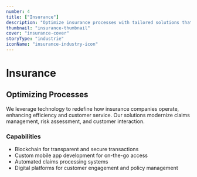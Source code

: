 ```yaml
---
number: 4
title: ["Insurance"]
description: "Optimize insurance processes with tailored solutions that improve customer service, streamline claims processing, and enhance data management."
thumbnail: "insurance-thumbnail"
cover: "insurance-cover"
storyType: "industrie"
iconName: "insurance-industry-icon"
---
```


# Insurance

## Optimizing Processes

We leverage technology to redefine how insurance companies operate, enhancing efficiency and customer service. Our solutions modernize claims management, risk assessment, and customer interaction.

### Capabilities

* Blockchain for transparent and secure transactions
* Custom mobile app development for on-the-go access
* Automated claims processing systems
* Digital platforms for customer engagement and policy management

